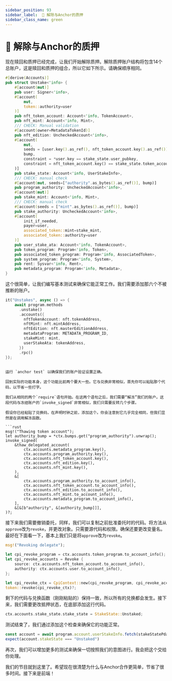 ```yaml
---
sidebar_position: 93
sidebar_label:  🍖 解除与Anchor的质押
sidebar_class_name: green
---
```


# 🍖 解除与Anchor的质押

现在赎回和质押已经完成，让我们开始解除质押。解除质押账户结构将包含14个总账户，这是赎回和质押的组合，所以它如下所示。请确保顺序相同。

```rust
#[derive(Accounts)]
pub struct Unstake<'info> {
    #[account(mut)]
    pub user: Signer<'info>,
    #[account(
        mut,
        token::authority=user
    )]
    pub nft_token_account: Account<'info, TokenAccount>,
    pub nft_mint: Account<'info, Mint>,
    /// CHECK: Manual validation
    #[account(owner=MetadataTokenId)]
    pub nft_edition: UncheckedAccount<'info>,
    #[account(
        mut,
        seeds = [user.key().as_ref(), nft_token_account.key().as_ref()],
        bump,
        constraint = *user.key == stake_state.user_pubkey,
        constraint = nft_token_account.key() == stake_state.token_account
    )]
    pub stake_state: Account<'info, UserStakeInfo>,
    /// CHECK: manual check
    #[account(mut, seeds=["authority".as_bytes().as_ref()], bump)]
    pub program_authority: UncheckedAccount<'info>,
    #[account(mut)]
    pub stake_mint: Account<'info, Mint>,
    /// CHECK: manual check
    #[account(seeds = ["mint".as_bytes().as_ref()], bump)]
    pub stake_authority: UncheckedAccount<'info>,
    #[account(
        init_if_needed,
        payer=user,
        associated_token::mint=stake_mint,
        associated_token::authority=user
    )]
    pub user_stake_ata: Account<'info, TokenAccount>,
    pub token_program: Program<'info, Token>,
    pub associated_token_program: Program<'info, AssociatedToken>,
    pub system_program: Program<'info, System>,
    pub rent: Sysvar<'info, Rent>,
    pub metadata_program: Program<'info, Metadata>,
}
```

这个很简单，让我们编写基本测试来确保它能正常工作。我们需要添加那六个不被推断的账户。

```rust
it("Unstakes", async () => {
    await program.methods
      .unstake()
      .accounts({
        nftTokenAccount: nft.tokenAddress,
        nftMint: nft.mintAddress,
        nftEdition: nft.masterEditionAddress,
        metadataProgram: METADATA_PROGRAM_ID,
        stakeMint: mint,
        userStakeAta: tokenAddress,
      })
      .rpc()
});
```
```

运行 `anchor test` 以确保我们的账户验证设置正确。

回到实际的功能本身，这个功能比前两个要大一些。它与兑换非常相似，首先你可以粘贴那个代码，以节省一些打字。

我们从相同的两个`require`语句开始。在这两个语句之后，我们需要“解冻”我们的账户。这段代码与冻结账户的`invoke_signed`非常相似，我们只需要反转几个步骤。

假设你已经粘贴了兑换码，在声明时钟之前，添加这个。你会注意到它几乎完全相同，但我们显然是在调用解冻函数。

```rust
msg!("Thawing token account");
let authority_bump = *ctx.bumps.get("program_authority").unwrap();
invoke_signed(
    &thaw_delegated_account(
        ctx.accounts.metadata_program.key(),
        ctx.accounts.program_authority.key(),
        ctx.accounts.nft_token_account.key(),
        ctx.accounts.nft_edition.key(),
        ctx.accounts.nft_mint.key(),
    ),
    &[
        ctx.accounts.program_authority.to_account_info(),
        ctx.accounts.nft_token_account.to_account_info(),
        ctx.accounts.nft_edition.to_account_info(),
        ctx.accounts.nft_mint.to_account_info(),
        ctx.accounts.metadata_program.to_account_info(),
    ],
    &[&[b"authority", &[authority_bump]]],
)?;
```

接下来我们需要撤销委托，同样，我们可以复制之前批准委托时的代码。将方法从`approve`改为`revoke`，并更改对象。只需要源代码和权限。确保还要更改变量名。最好在下面看一下，基本上我们只是将`approve`改为`revoke`。

```rust
msg!("Revoking delegate");

let cpi_revoke_program = ctx.accounts.token_program.to_account_info();
let cpi_revoke_accounts = Revoke {
    source: ctx.accounts.nft_token_account.to_account_info(),
    authority: ctx.accounts.user.to_account_info(),
};

let cpi_revoke_ctx = CpiContext::new(cpi_revoke_program, cpi_revoke_accounts);
token::revoke(cpi_revoke_ctx)?;
```

剩下的代码与兑换函数（刚刚粘贴的）保持一致，所以所有的兑换都会发生。接下来，我们需要更改抵押状态，在底部添加这行代码。

```rust
ctx.accounts.stake_state.stake_state = StakeState::Unstaked;
```

测试结束了，我们通过添加这个检查来确保它的功能正常。

```ts
const account = await program.account.userStakeInfo.fetch(stakeStatePda)
expect(account.stakeState === "Unstaked")
```

再次，我们可以增加更多的测试来确保一切按照我们的意图进行。我会把这个交给你处理。

我们的节目就到这里了。希望现在很清楚为什么与Anchor合作更简单，节省了很多时间。接下来是前端！
